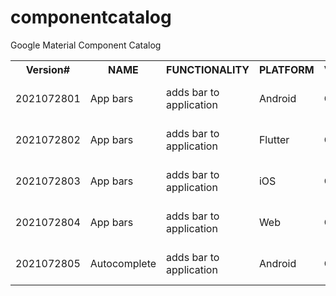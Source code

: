 # componentcatalog
Google Material Component Catalog

<table>
  <tr><th>Version#</th><th>NAME</th><th>FUNCTIONALITY</th><th>PLATFORM</th><th>VERSION</th><th>ISSUES/QUESTIONS</th><th>SOURCE</th></tr>
  <tr><td>2021072801<td>App bars</td><td>adds bar to application</td><td>Android</td><td>Current</td><td>Should this be the name, with top/bottom subsets?</td><td>Android site</td></tr>
    <tr><td>2021072802<td>App bars</td><td>adds bar to application</td><td>Flutter</td><td>Current</td><td>Should this be the name, with top/bottom subsets?</td><td>Flutter site</td></tr>
      <tr><td>2021072803<td>App bars</td><td>adds bar to application</td><td>iOS</td><td>Current</td><td>Should this be the name, with top/bottom subsets?</td><td>iOS site</td></tr>
  <tr><td>2021072804<td>App bars</td><td>adds bar to application</td><td>Web</td><td>Current</td><td>Should this be the name, with top/bottom subsets?</td><td>Web site</td></tr>
  <tr><td>2021072805<td>Autocomplete</td><td>adds bar to application</td><td>Android</td><td>Current</td><td>Should this be the name, with top/bottom subsets?</td><td>Android site</td></tr>
  
  </table>
